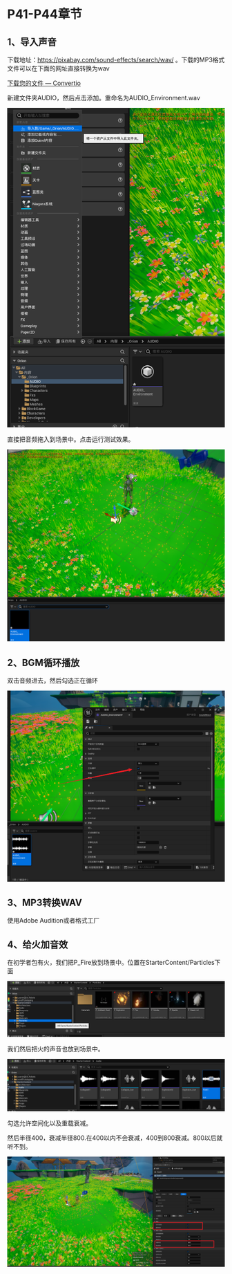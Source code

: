 # P41-P44章节

## 1、导入声音

下载地址：https://pixabay.com/sound-effects/search/wav/ 。下载的MP3格式文件可以在下面的网址直接转换为wav

[下载您的文件 — Convertio](https://convertio.co/zh/download/58a141fb7ad9fa26047d865d3a1cb75c71f22f/)

新建文件夹AUDIO，然后点击添加。重命名为AUDIO_Environment.wav

![image-20240716222002055](https://github.com/gosaintmrc/unreal-engine-learn/blob/main/课程章节内容/009_初涉声音/img/01.png)

直接把音频拖入到场景中。点击运行测试效果。

![image-20240716222427865](https://github.com/gosaintmrc/unreal-engine-learn/blob/main/课程章节内容/009_初涉声音/img/02.png)

## 2、BGM循环播放

双击音频进去，然后勾选正在循环

![image-20240717155237781](https://github.com/gosaintmrc/unreal-engine-learn/blob/main/课程章节内容/009_初涉声音/img/03.png)

## 3、MP3转换WAV

使用Adobe Audition或者格式工厂

## 4、给火加音效

在初学者包有火，我们把P_Fire放到场景中。位置在StarterContent/Particles下面

![image-20240717160848509](https://github.com/gosaintmrc/unreal-engine-learn/blob/main/课程章节内容/009_初涉声音/img/04.png)

我们然后把火的声音也放到场景中。

![image-20240717161052966](https://github.com/gosaintmrc/unreal-engine-learn/blob/main/课程章节内容/009_初涉声音/img/05.png)

勾选允许空间化以及重载衰减。

然后半径400，衰减半径800.在400以内不会衰减，400到800衰减。800以后就听不到。

![image-20240717161217772](https://github.com/gosaintmrc/unreal-engine-learn/blob/main/课程章节内容/009_初涉声音/img/06.png)
